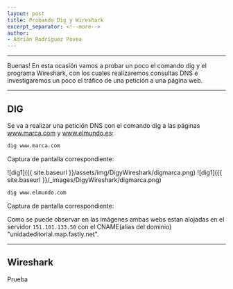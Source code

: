 ```yaml
---
layout: post
title: Probando Dig y Wireshark
excerpt_separator: <!--more-->
author:
- Adrián Rodríguez Povea
---
```


***

Buenas! En esta ocasión vamos a probar un poco el comando dig y el programa Wireshark, con los cuales realizaremos consultas DNS e investigaremos un poco el tráfico de una petición a una página web.

***

<!--more-->

## DIG    
Se va a realizar una petición DNS con el comando dig a las páginas www.marca.com y www.elmundo.es:

```bash
dig www.marca.com
```
Captura de pantalla correspondiente:    

![dig1]({{ site.baseurl }}/assets/img/DigyWireshark/digmarca.png) 
![dig1]({{ site.baseurl }}/_images/DigyWireshark/digmarca.png)
```bash
dig www.elmundo.com
```
Captura de pantalla correspondiente:    

     

Como se puede observar en las imágenes ambas webs estan alojadas en el servidor `151.101.133.50` con el CNAME(alias del dominio) "unidadeditorial.map.fastly.net".    

***

## Wireshark

Prueba
